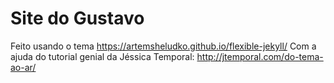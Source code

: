 # Site do Gustavo

Feito usando o tema https://artemsheludko.github.io/flexible-jekyll/
Com a ajuda do tutorial genial da Jéssica Temporal: http://jtemporal.com/do-tema-ao-ar/
